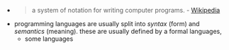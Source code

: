 - > a system of notation for writing computer programs. - [Wikipedia](https://en.wikipedia.org/wiki/Programming_language)
- programming languages are usually split into *syntax* (form) and *semantics* (meaning). these are usually defined by a formal languages,
	- some languages